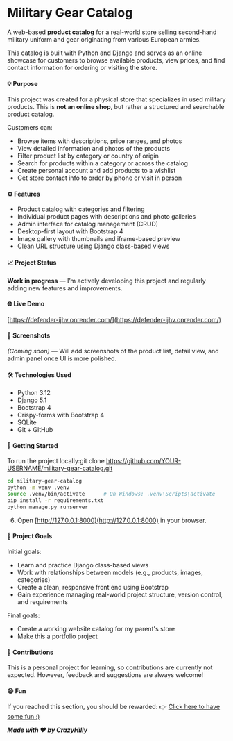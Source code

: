 # Military Gear Catalog

A web-based **product catalog** for a real-world store selling second-hand military uniform and gear originating from various European armies.

This catalog is built with Python and Django and serves as an online showcase for customers to browse available products, view prices, and find contact information for ordering or visiting the store.

#### 💡 Purpose

This project was created for a physical store that specializes in used military products.
This is **not an online shop**, but rather a structured and searchable product catalog.

Customers can:

- Browse items with descriptions, price ranges, and photos
- View detailed information and photos of the products
- Filter product list by category or country of origin
- Search for products within a category or across the catalog
- Create personal account and add products to a wishlist
- Get store contact info to order by phone or visit in person

#### ⚙️ Features

- Product catalog with categories and filtering
- Individual product pages with descriptions and photo galleries
- Admin interface for catalog management (CRUD)
- Desktop-first layout with Bootstrap 4
- Image gallery with thumbnails and iframe-based preview
- Clean URL structure using Django class-based views

#### 📈 Project Status

**Work in progress** — I’m actively developing this project and regularly adding new features and improvements.

#### 🌐 Live Demo

[https://defender-ijhv.onrender.com/](https://defender-ijhv.onrender.com/)

#### 📸 Screenshots

_(Coming soon)_ — Will add screenshots of the product list, detail view, and admin panel once UI is more polished.

#### 🛠️ Technologies Used

- Python 3.12
- Django 5.1
- Bootstrap 4
- Crispy-forms with Bootstrap 4
- SQLite
- Git + GitHub

#### 🚀 Getting Started

To run the project locally:git clone https://github.com/YOUR-USERNAME/military-gear-catalog.git

```bash
cd military-gear-catalog
python -m venv .venv
source .venv/bin/activate      # On Windows: .venv\Scripts\activate
pip install -r requirements.txt
python manage.py runserver
```

6. Open [http://127.0.0.1:8000](http://127.0.0.1:8000) in your browser.

#### 📝 Project Goals

Initial goals:

* Learn and practice Django class-based views
* Work with relationships between models (e.g., products, images, categories)
* Create a clean, responsive front end using Bootstrap
* Gain experience managing real-world project structure, version control, and requirements

Final goals:

* Create a working website catalog for my parent's store
* Make this a portfolio project

#### 🤝 Contributions

This is a personal project for learning, so contributions are currently not expected.
However, feedback and suggestions are always welcome!

#### 😄 Fun

If you reached this section, you should be rewarded: 👉 [Click here to have some fun :)](https://defender-ijhv.onrender.com/countries/EU/)

***Made with ❤️ by CrazyHilly***
